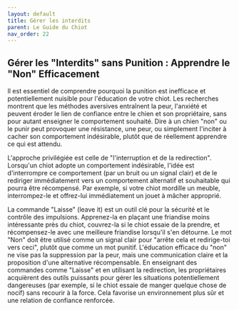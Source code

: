 ```yaml
---
layout: default
title: Gérer les interdits
parent: Le Guide du Chiot
nav_order: 22
---
```


## **Gérer les "Interdits" sans Punition : Apprendre le "Non" Efficacement**

Il est essentiel de comprendre pourquoi la punition est inefficace et potentiellement nuisible pour l'éducation de votre chiot. Les recherches montrent que les méthodes aversives entraînent la peur, l'anxiété et peuvent éroder le lien de confiance entre le chien et son propriétaire, sans pour autant enseigner le comportement souhaité. Dire à un chien "non" ou le punir peut provoquer une résistance, une peur, ou simplement l'inciter à cacher son comportement indésirable, plutôt que de réellement apprendre ce qui est attendu.

L'approche privilégiée est celle de "l'interruption et de la redirection". Lorsqu'un chiot adopte un comportement indésirable, l'idée est d'interrompre ce comportement (par un bruit ou un signal clair) et de le rediriger immédiatement vers un comportement alternatif et souhaitable qui pourra être récompensé. Par exemple, si votre chiot mordille un meuble, interrompez-le et offrez-lui immédiatement un jouet à mâcher approprié.

La commande "Laisse" (leave it) est un outil clé pour la sécurité et le contrôle des impulsions. Apprenez-la en plaçant une friandise moins intéressante près du chiot, couvrez-la si le chiot essaie de la prendre, et récompensez-le avec une meilleure friandise lorsqu'il s'en détourne. Le mot "Non" doit être utilisé comme un signal clair pour "arrête cela et redirige-toi vers ceci", plutôt que comme un mot punitif. L'éducation efficace du "non" ne vise pas la suppression par la peur, mais une communication claire et la proposition d'une alternative récompensable. En enseignant des commandes comme "Laisse" et en utilisant la redirection, les propriétaires acquièrent des outils puissants pour gérer les situations potentiellement dangereuses (par exemple, si le chiot essaie de manger quelque chose de nocif) sans recourir à la force. Cela favorise un environnement plus sûr et une relation de confiance renforcée. 